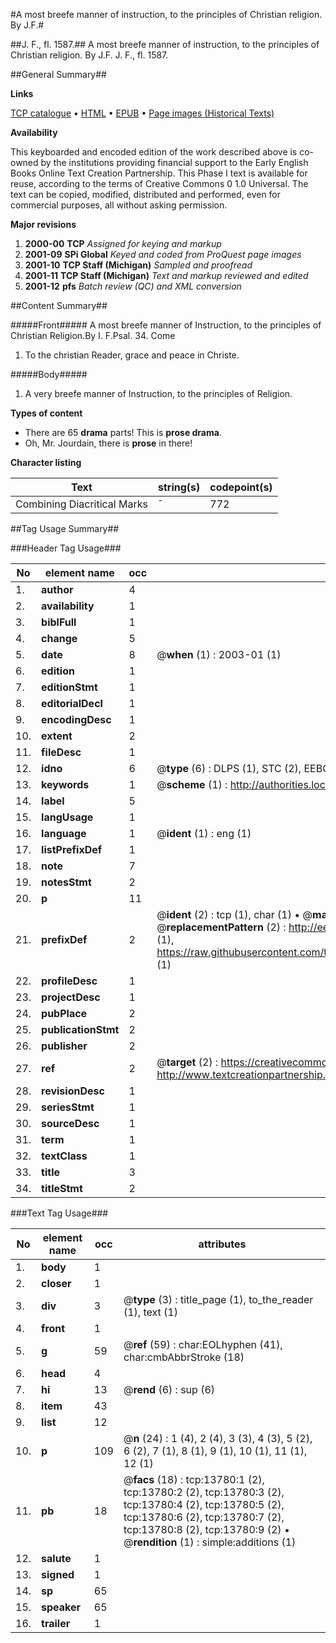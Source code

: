 #A most breefe manner of instruction, to the principles of Christian religion. By J.F.#

##J. F., fl. 1587.##
A most breefe manner of instruction, to the principles of Christian religion. By J.F.
J. F., fl. 1587.

##General Summary##

**Links**

[TCP catalogue](http://www.ota.ox.ac.uk/tcp/)  • 
[HTML](http://tei.it.ox.ac.uk/tcp/Texts-HTML/free/A01/A01125.html)  • 
[EPUB](http://tei.it.ox.ac.uk/tcp/Texts-EPUB/free/A01/A01125.epub) • 
[Page images (Historical Texts)](https://data.historicaltexts.jisc.ac.uk/view?pubId=eebo-99848670e&pageId=eebo-99848670e-13780-1)

**Availability**

This keyboarded and encoded edition of the
	       work described above is co-owned by the institutions
	       providing financial support to the Early English Books
	       Online Text Creation Partnership. This Phase I text is
	       available for reuse, according to the terms of Creative
	       Commons 0 1.0 Universal. The text can be copied,
	       modified, distributed and performed, even for
	       commercial purposes, all without asking permission.

**Major revisions**

1. __2000-00__ __TCP__ *Assigned for keying and markup*
1. __2001-09__ __SPi Global__ *Keyed and coded from ProQuest page images*
1. __2001-10__ __TCP Staff (Michigan)__ *Sampled and proofread*
1. __2001-11__ __TCP Staff (Michigan)__ *Text and markup reviewed and edited*
1. __2001-12__ __pfs__ *Batch review (QC) and XML conversion*

##Content Summary##

#####Front#####
A most breefe manner of Instruction, to the principles of Christian Religion.By I. F.Psal. 34. Come 
1. To the christian Reader, grace and peace in Christe.

#####Body#####

1. A very breefe manner of Instruction, to the principles of Religion.

**Types of content**

  * There are 65 **drama** parts! This is **prose drama**.
  * Oh, Mr. Jourdain, there is **prose** in there!

**Character listing**


|Text|string(s)|codepoint(s)|
|---|---|---|
|Combining             Diacritical Marks|̄|772|

##Tag Usage Summary##

###Header Tag Usage###

|No|element name|occ|attributes|
|---|---|---|---|
|1.|__author__|4||
|2.|__availability__|1||
|3.|__biblFull__|1||
|4.|__change__|5||
|5.|__date__|8| @__when__ (1) : 2003-01 (1)|
|6.|__edition__|1||
|7.|__editionStmt__|1||
|8.|__editorialDecl__|1||
|9.|__encodingDesc__|1||
|10.|__extent__|2||
|11.|__fileDesc__|1||
|12.|__idno__|6| @__type__ (6) : DLPS (1), STC (2), EEBO-CITATION (1), PROQUEST (1), VID (1)|
|13.|__keywords__|1| @__scheme__ (1) : http://authorities.loc.gov/ (1)|
|14.|__label__|5||
|15.|__langUsage__|1||
|16.|__language__|1| @__ident__ (1) : eng (1)|
|17.|__listPrefixDef__|1||
|18.|__note__|7||
|19.|__notesStmt__|2||
|20.|__p__|11||
|21.|__prefixDef__|2| @__ident__ (2) : tcp (1), char (1)  •  @__matchPattern__ (2) : ([0-9\-]+):([0-9IVX]+) (1), (.+) (1)  •  @__replacementPattern__ (2) : http://eebo.chadwyck.com/downloadtiff?vid=$1&page=$2 (1), https://raw.githubusercontent.com/textcreationpartnership/Texts/master/tcpchars.xml#$1 (1)|
|22.|__profileDesc__|1||
|23.|__projectDesc__|1||
|24.|__pubPlace__|2||
|25.|__publicationStmt__|2||
|26.|__publisher__|2||
|27.|__ref__|2| @__target__ (2) : https://creativecommons.org/publicdomain/zero/1.0/ (1), http://www.textcreationpartnership.org/docs/. (1)|
|28.|__revisionDesc__|1||
|29.|__seriesStmt__|1||
|30.|__sourceDesc__|1||
|31.|__term__|1||
|32.|__textClass__|1||
|33.|__title__|3||
|34.|__titleStmt__|2||


###Text Tag Usage###

|No|element name|occ|attributes|
|---|---|---|---|
|1.|__body__|1||
|2.|__closer__|1||
|3.|__div__|3| @__type__ (3) : title_page (1), to_the_reader (1), text (1)|
|4.|__front__|1||
|5.|__g__|59| @__ref__ (59) : char:EOLhyphen (41), char:cmbAbbrStroke (18)|
|6.|__head__|4||
|7.|__hi__|13| @__rend__ (6) : sup (6)|
|8.|__item__|43||
|9.|__list__|12||
|10.|__p__|109| @__n__ (24) : 1 (4), 2 (4), 3 (3), 4 (3), 5 (2), 6 (2), 7 (1), 8 (1), 9 (1), 10 (1), 11 (1), 12 (1)|
|11.|__pb__|18| @__facs__ (18) : tcp:13780:1 (2), tcp:13780:2 (2), tcp:13780:3 (2), tcp:13780:4 (2), tcp:13780:5 (2), tcp:13780:6 (2), tcp:13780:7 (2), tcp:13780:8 (2), tcp:13780:9 (2)  •  @__rendition__ (1) : simple:additions (1)|
|12.|__salute__|1||
|13.|__signed__|1||
|14.|__sp__|65||
|15.|__speaker__|65||
|16.|__trailer__|1||
